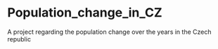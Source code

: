 # Population_change_in_CZ
A project regarding the population change over the years in the Czech republic
